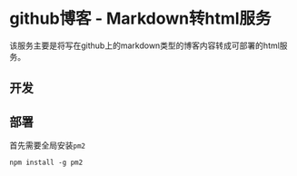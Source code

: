 # github博客 - Markdown转html服务

该服务主要是将写在github上的markdown类型的博客内容转成可部署的html服务。

## 开发

## 部署

首先需要全局安装`pm2`

`npm install -g pm2`